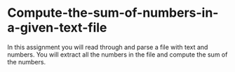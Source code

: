 # Compute-the-sum-of-numbers-in-a-given-text-file
In this assignment you will read through and parse a file with text and numbers. You will extract all the numbers in the file and compute the sum of the numbers.
